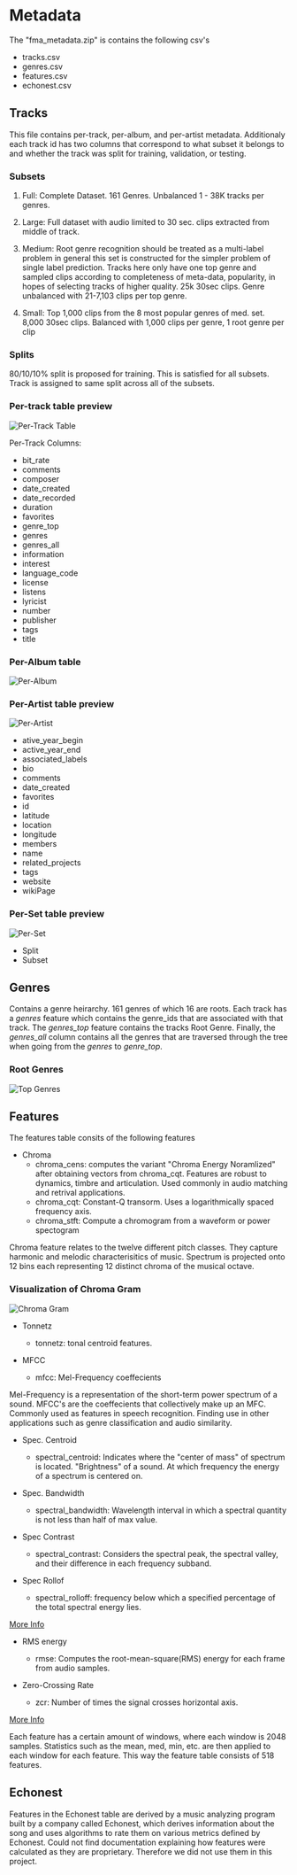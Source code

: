 # Metadata
The "fma_metadata.zip" is contains the following csv's
* tracks.csv
* genres.csv
* features.csv
* echonest.csv


## Tracks

This file contains per-track, per-album, and per-artist metadata. Additionaly
each track id has two columns that correspond to what subset it belongs to and
whether the track was split for training, validation, or testing.

### Subsets

1. Full: Complete Dataset. 161 Genres. Unbalanced 1 - 38K tracks per genres.

2. Large: Full dataset with audio limited to 30 sec. clips extracted from
middle of track.

3. Medium: Root genre recognition should be treated as a multi-label problem
in general this set is constructed for the simpler problem of single label prediction.
Tracks here only have one top genre and sampled clips according to completeness
of meta-data, popularity, in hopes of selecting tracks of higher quality.
25k 30sec clips. Genre unbalanced with 21-7,103 clips per top genre.

4. Small: Top 1,000 clips from the 8 most popular genres of med. set. 
8,000 30sec clips. Balanced with 1,000 clips per genre, 1 root genre per clip

### Splits
80/10/10% split is proposed for training. This is satisfied for all subsets.
Track is assigned to same split across all of the subsets.

### Per-track table preview

![Per-Track Table](https://github.com/nhstaple/ecs-171-music-genre-classifier/blob/master/Data_Management/per-track.PNG)

Per-Track Columns:
* bit_rate
* comments
* composer
* date_created
* date_recorded
* duration
* favorites
* genre_top
* genres
* genres_all
* information
* interest
* language_code
* license
* listens
* lyricist
* number
* publisher
* tags
* title

### Per-Album table
![Per-Album](https://github.com/nhstaple/ecs-171-music-genre-classifier/blob/master/Data_Management/per-album.PNG "Per-Album Table")

### Per-Artist table preview
![Per-Artist](https://github.com/nhstaple/ecs-171-music-genre-classifier/blob/master/Data_Management/per-artist.PNG "Per-Artist Table") 

* ative_year_begin
* active_year_end
* associated_labels
* bio
* comments
* date_created
* favorites
* id
* latitude
* location
* longitude
* members
* name
* related_projects
* tags
* website
* wikiPage


### Per-Set table preview
![Per-Set](https://github.com/nhstaple/ecs-171-music-genre-classifier/blob/master/Data_Management/per-set.PNG "Per-Set Table")

* Split
* Subset

## Genres

Contains a genre heirarchy. 161 genres of which 16 are roots. Each track has a
*genres* feature which contains the genre_ids that are associated with that
track. The *genres_top* feature contains the tracks Root Genre. Finally, the
*genres_all* column contains all the genres that are traversed through the tree
when going from the *genres* to *genre_top*.

### Root Genres
![Top Genres](https://github.com/nhstaple/ecs-171-music-genre-classifier/blob/master/Data_Management/top_genres.PNG "Top Genres Table")


## Features

The features table consits of the following features
* Chroma
	* chroma_cens: computes the variant "Chroma Energy Noramlized" after
	obtaining vectors from chroma_cqt. Features are robust to dynamics,
	timbre and articulation. Used commonly in audio matching and retrival
	applications.
	* chroma_cqt:  Constant-Q transorm. Uses a logarithmically spaced
	frequency axis.
	* chroma_stft: Compute a chromogram from a waveform or power spectogram


Chroma feature relates to the twelve different pitch classes. They capture
harmonic and melodic characterisitics of music. Spectrum is projected onto 
12 bins each representing 12 distinct chroma  of the musical octave.

### Visualization of Chroma Gram
![Chroma Gram](https://github.com/nhstaple/ecs-171-music-genre-classifier/blob/master/Data_Management/chroma_gram.PNG "Chroma Gram")

* Tonnetz 
	* tonnetz: tonal centroid features. 

* MFCC 
	* mfcc: Mel-Frequency coeffecients 

Mel-Frequency is a representation of the short-term power spectrum of a sound.
MFCC's are the coeffecients that collectively make up an MFC. Commonly used as
features in speech recognition. Finding use in other applications such as
genre classification and audio similarity.

* Spec. Centroid
	* spectral_centroid: Indicates where the "center of mass" of spectrum
	is located. "Brightness" of a sound. At which frequency the energy of
	a spectrum is centered on.

* Spec. Bandwidth 
	* spectral_bandwidth: Wavelength interval in which a spectral quantity
	is not less than half of max value.

* Spec Contrast
	* spectral_contrast: Considers the spectral peak, the spectral valley,
	and their difference in each frequency subband.

* Spec Rollof 
	* spectral_rolloff: frequency below which a specified percentage of the
	total spectral energy lies.

[More Info](https://musicinformationretrieval.com/spectral_features.html)

* RMS energy 
	* rmse: Computes the root-mean-square(RMS) energy for each frame from
	audio samples.

* Zero-Crossing Rate
	* zcr: Number of times the signal crosses horizontal axis.

[More Info](https://musicinformationretrieval.com/zcr.html)

Each feature has a certain amount of windows, where each window is 2048
samples. Statistics such as the mean, med, min, etc. are then applied to each
window for each feature. This way the feature table consists of 518 features.


## Echonest

Features in the Echonest table are derived by a music analyzing program
built by a company called Echonest, which derives information about the
song and uses algorithms to rate them on various metrics defined by
Echonest. Could not find documentation explaining how features were calculated
as they are proprietary. Therefore we did not use them in this project.
